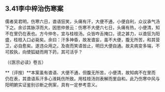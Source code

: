 ## 3.41李中梓治伤寒案

儒者吴君明，伤寒六日，谵语狂笑，头痛有汗，大便不通，小便自利，众议承气汤下之。余诊其脉浮而大，因思仲景云：伤寒不大便六七日，头痛有热，小便清，知不在里仍在表也。方今仲冬，宜与桂枝汤。众皆咋舌掩口，谤之甚力，以谵狂为阳盛，桂枝入口必毙矣。余曰：汗多神昏，故发谵妄，虽不大便，腹无所苦，和其营卫，必自愈矣。遂违众用之。及夜而笑语皆止，明日大便自通。故夫病变多端，不可胶执，向使狐疑而用下药，其可活乎？

（《医宗必读》卷五）

**〔评按〕**本案虽有谵语、大便不通，但腹无所苦，小便清，故知病不在里而仍在表，其谵语系汗多心液耗伤所致。用桂枝汤则表解而里自和。此乃伤寒中风与阳明腑实证鉴别诊断之例案，具有一定参考意义。
